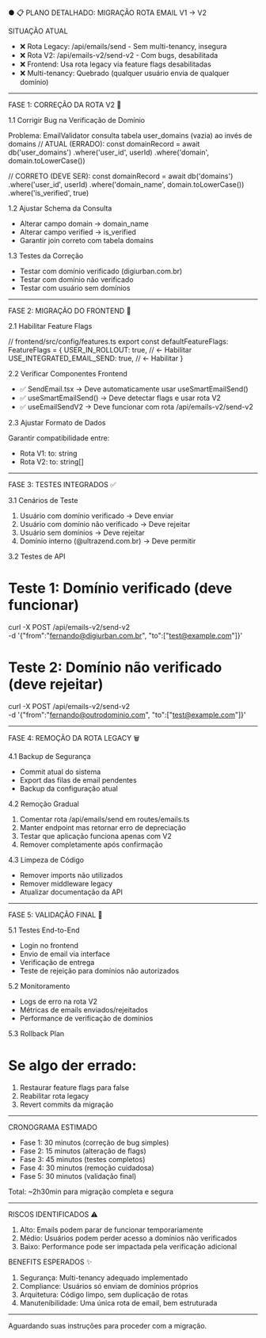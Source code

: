 ● 📋 PLANO DETALHADO: MIGRAÇÃO ROTA EMAIL V1 → V2

  SITUAÇÃO ATUAL

  - ❌ Rota Legacy: /api/emails/send - Sem multi-tenancy, insegura
  - ❌ Rota V2: /api/emails-v2/send-v2 - Com bugs, desabilitada
  - ❌ Frontend: Usa rota legacy via feature flags desabilitadas
  - ❌ Multi-tenancy: Quebrado (qualquer usuário envia de qualquer domínio)

  ---
  FASE 1: CORREÇÃO DA ROTA V2 🔧

  1.1 Corrigir Bug na Verificação de Domínio

  Problema: EmailValidator consulta tabela user_domains (vazia) ao invés de domains
  // ATUAL (ERRADO):
  const domainRecord = await db('user_domains')
    .where('user_id', userId)
    .where('domain', domain.toLowerCase())

  // CORRETO (DEVE SER):
  const domainRecord = await db('domains')
    .where('user_id', userId)
    .where('domain_name', domain.toLowerCase())
    .where('is_verified', true)

  1.2 Ajustar Schema da Consulta

  - Alterar campo domain → domain_name
  - Alterar campo verified → is_verified
  - Garantir join correto com tabela domains

  1.3 Testes da Correção

  - Testar com domínio verificado (digiurban.com.br)
  - Testar com domínio não verificado
  - Testar com usuário sem domínios

  ---
  FASE 2: MIGRAÇÃO DO FRONTEND 🎯

  2.1 Habilitar Feature Flags

  // frontend/src/config/features.ts
  export const defaultFeatureFlags: FeatureFlags = {
    USER_IN_ROLLOUT: true,        // ← Habilitar
    USE_INTEGRATED_EMAIL_SEND: true,  // ← Habilitar
  }

  2.2 Verificar Componentes Frontend

  - ✅ SendEmail.tsx → Deve automaticamente usar useSmartEmailSend()
  - ✅ useSmartEmailSend() → Deve detectar flags e usar rota V2
  - ✅ useEmailSendV2 → Deve funcionar com rota /api/emails-v2/send-v2

  2.3 Ajustar Formato de Dados

  Garantir compatibilidade entre:
  - Rota V1: to: string
  - Rota V2: to: string[]

  ---
  FASE 3: TESTES INTEGRADOS ✅

  3.1 Cenários de Teste

  1. Usuário com domínio verificado → Deve enviar
  2. Usuário com domínio não verificado → Deve rejeitar
  3. Usuário sem domínios → Deve rejeitar
  4. Domínio interno (@ultrazend.com.br) → Deve permitir

  3.2 Testes de API

  # Teste 1: Domínio verificado (deve funcionar)
  curl -X POST /api/emails-v2/send-v2 \
    -d '{"from":"fernando@digiurban.com.br", "to":["test@example.com"]}'

  # Teste 2: Domínio não verificado (deve rejeitar)
  curl -X POST /api/emails-v2/send-v2 \
    -d '{"from":"fernando@outrodominio.com", "to":["test@example.com"]}'

  ---
  FASE 4: REMOÇÃO DA ROTA LEGACY 🗑️

  4.1 Backup de Segurança

  - Commit atual do sistema
  - Export das filas de email pendentes
  - Backup da configuração atual

  4.2 Remoção Gradual

  1. Comentar rota /api/emails/send em routes/emails.ts
  2. Manter endpoint mas retornar erro de depreciação
  3. Testar que aplicação funciona apenas com V2
  4. Remover completamente após confirmação

  4.3 Limpeza de Código

  - Remover imports não utilizados
  - Remover middleware legacy
  - Atualizar documentação da API

  ---
  FASE 5: VALIDAÇÃO FINAL 🚀

  5.1 Testes End-to-End

  - Login no frontend
  - Envio de email via interface
  - Verificação de entrega
  - Teste de rejeição para domínios não autorizados

  5.2 Monitoramento

  - Logs de erro na rota V2
  - Métricas de emails enviados/rejeitados
  - Performance de verificação de domínios

  5.3 Rollback Plan

  # Se algo der errado:
  1. Restaurar feature flags para false
  2. Reabilitar rota legacy
  3. Revert commits da migração

  ---
  CRONOGRAMA ESTIMADO

  - Fase 1: 30 minutos (correção de bug simples)
  - Fase 2: 15 minutos (alteração de flags)
  - Fase 3: 45 minutos (testes completos)
  - Fase 4: 30 minutos (remoção cuidadosa)
  - Fase 5: 30 minutos (validação final)

  Total: ~2h30min para migração completa e segura

  ---
  RISCOS IDENTIFICADOS ⚠️

  1. Alto: Emails podem parar de funcionar temporariamente
  2. Médio: Usuários podem perder acesso a domínios não verificados
  3. Baixo: Performance pode ser impactada pela verificação adicional

  BENEFITS ESPERADOS ✨

  1. Segurança: Multi-tenancy adequado implementado
  2. Compliance: Usuários só enviam de domínios próprios
  3. Arquitetura: Código limpo, sem duplicação de rotas
  4. Manutenibilidade: Uma única rota de email, bem estruturada

  ---
  Aguardando suas instruções para proceder com a migração.